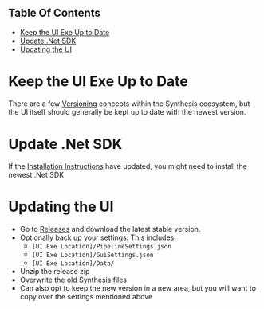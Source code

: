 <!-- START doctoc generated TOC please keep comment here to allow auto update -->
<!-- DON'T EDIT THIS SECTION, INSTEAD RE-RUN doctoc TO UPDATE -->
## Table Of Contents

- [Keep the UI Exe Up to Date](#keep-the-ui-exe-up-to-date)
- [Update .Net SDK](#update-net-sdk)
- [Updating the UI](#updating-the-ui)

<!-- END doctoc generated TOC please keep comment here to allow auto update -->

# Keep the UI Exe Up to Date
There are a few [Versioning](https://github.com/Mutagen-Modding/Synthesis/wiki/Versioning) concepts within the Synthesis ecosystem, but the UI itself should generally be kept up to date with the newest version.

# Update .Net SDK
If the [Installation Instructions](https://github.com/Mutagen-Modding/Synthesis/wiki/Installation) have updated, you might need to install the newest .Net SDK

# Updating the UI
- Go to [Releases](https://github.com/Mutagen-Modding/Synthesis/releases) and download the latest stable version.
- Optionally back up your settings.  This includes:
    - `[UI Exe Location]/PipelineSettings.json`
    - `[UI Exe Location]/GuiSettings.json`
    - `[UI Exe Location]/Data/`
- Unzip the release zip
- Overwrite the old Synthesis files
- Can also opt to keep the new version in a new area, but you will want to copy over the settings mentioned above